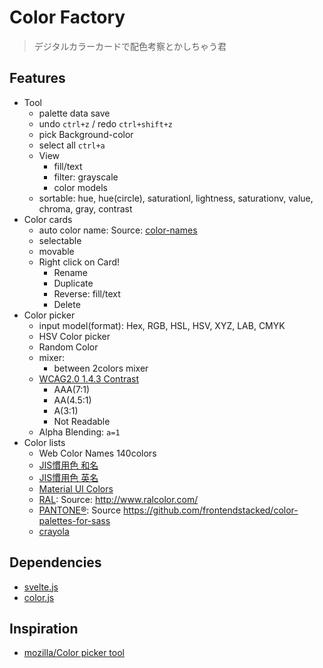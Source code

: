 Color Factory
======================
> デジタルカラーカードで配色考察とかしちゃう君

## Features
* Tool
    * palette data save
    * undo `ctrl+z` / redo `ctrl+shift+z`
    * pick Background-color
    * select all `ctrl+a`
    * View
        * fill/text
        * filter: grayscale
        * color models
    * sortable: hue, hue(circle), saturationl, lightness, saturationv, value, chroma, gray, contrast
* Color cards
    * auto color name: Source: [color-names](https://github.com/meodai/color-names)
    * selectable
    * movable
    * Right click on Card!
        * Rename
        * Duplicate
        * Reverse: fill/text
        * Delete
* Color picker
    * input model(format): Hex, RGB, HSL, HSV, XYZ, LAB, CMYK
    * HSV Color picker
    * Random Color
    * mixer:
        * between 2colors mixer
    * [WCAG2.0 1.4.3 Contrast](https://www.w3.org/TR/2008/REC-WCAG20-20081211/#visual-audio-contrast)
        * AAA(7:1)
        * AA(4.5:1)
        * A(3:1)
        * Not Readable
    * Alpha Blending: `a=1`
* Color lists
    * Web Color Names 140colors
    * [JIS慣用色 和名](http://www.color-sample.com/popular/jiscolor/ja/)
    * [JIS慣用色 英名](http://www.color-sample.com/popular/jiscolor/en/)
    * [Material UI Colors](http://material.io/guidelines/style/color.html#color-color-palette)
    * [RAL](http://www.ral-farben.de/): Source: http://www.ralcolor.com/
    * [PANTONE®](http://www.pantone.com): Source https://github.com/frontendstacked/color-palettes-for-sass
    * [crayola](https://www.w3schools.com/colors/colors_crayola.asp)

## Dependencies
* [svelte.js](https://svelte.technology/)
* [color.js](https://github.com/Qix-/color)

## Inspiration
* [mozilla/Color picker tool](https://developer.mozilla.org/ja/docs/Web/CSS/CSS_Colors/Color_picker_tool)
